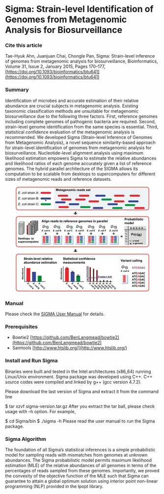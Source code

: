 # Sigma: Strain-level Identification of Genomes from Metagenomic Analysis for Biosurveillance

### Cite this article
Tae-Hyuk Ahn, Juanjuan Chai, Chongle Pan, Sigma: Strain-level inference of genomes from metagenomic analysis for biosurveillance, Bioinformatics, Volume 31, Issue 2, January 2015, Pages 170–177, [https://doi.org/10.1093/bioinformatics/btu641](https://doi.org/10.1093/bioinformatics/btu641)

### Summary
Identification of microbes and accurate estimation of their relative abundance are crucial subjects in metagenomic analysis. Existing taxonomic classification methods are unsuitable for metagenomic biosurveillance due to the following three factors. First, reference genomes including complete genomes of pathogenic bacteria are required. Second, strain-level genome identification from the same species is essential. Third, statistical confidence evaluation of the metagenomic analysis is recommended. We developed Sigma (Strain-level Inference of Genomes from Metagenomic Analysis), a novel sequence similarity-based approach for strain-level identification of genomes from metagenomic analysis for biosurveillance. Nucleotide-level alignment analysis using maximum likelihood estimation empowers Sigma to estimate the relative abundances and likelihood ratios of each genome accurately given a list of reference genomes. The hybrid parallel architecture of the SIGMA allows its computation to be scalable from desktops to supercomputers for different sizes of metagenomic reads and reference datasets.

<p align="center">
  <img src="https://github.com/BioHPC/Sigma/blob/main/figures/overview_figure.gif">
</p>

### Manual
Please check the [SIGMA User Manual](https://github.com/BioHPC/Sigma/blob/main/SIGMA_UserManual_1.1.0.pdf) for details.

### Prerequisites
* Bowtie2 [https://github.com/BenLangmead/bowtie2](https://github.com/BenLangmead/bowtie2)
* Samtools [http://www.htslib.org/](http://www.htslib.org/)

### Install and Run Sigma
Binaries were built and tested in the Intel architectures (x86_64) running Linux/Unix environment. Sigma package was developed using C++. C++ source codes were compiled and linked by g++ (gcc version 4.7.2).

Please download the last version of Sigma and extract it from the command line

$ tar xzvf sigma-version.tar.gz
After you extract the tar ball, please check usage with –h option. For example,

$ cd Sigma/bin
$ ./sigma -h
Please read the user manual to run the Sigma package.

### Sigma Algorithm
The foundation of all Sigma’s statistical inferences is a simple probabilistic model for sampling reads with mismatches from genomes at unknown abundances. The Sigma probabilistic model permits maximum likelihood estimation (MLE) of the relative abundances of all genomes in terms of the percentages of reads sampled from these genomes. Importantly, we proved the convexity of the objective function of the MLE such that Sigma can guarantee to attain a global optimum solution using interior point non-linear programming (NLP) provided in the Ipopt library.
